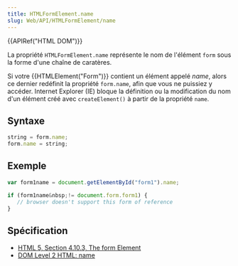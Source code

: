 ```yaml
---
title: HTMLFormElement.name
slug: Web/API/HTMLFormElement/name
---
```


{{APIRef("HTML DOM")}}

La propriété `HTMLFormElement.name` représente le nom de l'élément `form` sous la forme d'une chaîne de caratères.

Si votre {{HTMLElement("Form")}} contient un élément appelé _name_, alors ce dernier redéfinit la propriété `form.name`, afin que vous ne puissiez y accéder. Internet Explorer (IE) bloque la définition ou la modification du nom d'un élément créé avec `createElement()` à partir de la propriété `name`.

## Syntaxe

```js
string = form.name;
form.name = string;
```

## Exemple

```js
var form1name = document.getElementById("form1").name;

if (form1name&nbsp;!= document.form.form1) {
   // browser doesn't support this form of reference
}
```

## Spécification

- [HTML 5, Section 4.10.3, The form Element](https://www.w3.org/TR/html5/forms.html#dom-form-name)
- [DOM Level 2 HTML: name](https://www.w3.org/TR/DOM-Level-2-HTML/html.html#ID-22051454)
